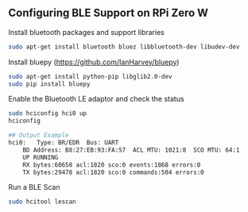## Configuring BLE Support on RPi Zero W

Install bluetooth packages and support libraries

```bash
sudo apt-get install bluetooth bluez libbluetooth-dev libudev-dev
```

Install bluepy (https://github.com/IanHarvey/bluepy)

```bash
sudo apt-get install python-pip libglib2.0-dev
sudo pip install bluepy
```

Enable the Bluetooth LE adaptor and check the status

```bash
sudo hciconfig hci0 up
hciconfig

## Output Example
hci0:	Type: BR/EDR  Bus: UART
	BD Address: B8:27:EB:93:FA:57  ACL MTU: 1021:8  SCO MTU: 64:1
	UP RUNNING
	RX bytes:60658 acl:1820 sco:0 events:1868 errors:0
	TX bytes:29478 acl:1820 sco:0 commands:504 errors:0
```

Run a BLE Scan

```bash
sudo hcitool lescan
```
